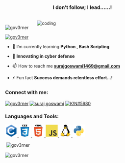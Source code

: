 <h3 align="center">I don’t follow; I lead......!</h3><br>
<img align="right" alt="coding" width="400" src="https://media.licdn.com/dms/image/D4E12AQGWZAOnLDRaQw/article-cover_image-shrink_600_2000/0/1656679844338?e=2147483647&v=beta&t=LXuiCyZghSphTvRRmE7VHke8tY9dUz1o6NTErlbbItQ">

<p align="left"> <img src="https://komarev.com/ghpvc/?username=gov3rner&label=Profile%20views&color=0e75b6&style=flat" alt="gov3rner"/> </p>

<p align="left"> <a href="https://twitter.com/gov3rner" target="blank"><img src="https://img.shields.io/twitter/follow/gov3rner?logo=twitter&style=for-the-badge" alt="gov3rner" /></a> </p>

- 🌱 I’m currently learning **Python , Bash Scripting**

- 👾 **Innovating in cyber defense**

- 📫 How to reach me **surajgoswami1469@gmail.com**

- ⚡ Fun fact **Success demands relentless effort...!**

<h3 align="left">Connect with me:</h3>
<p align="left">
<a href="https://twitter.com/gov3rner" target="blank"><img align="center" src="https://raw.githubusercontent.com/rahuldkjain/github-profile-readme-generator/master/src/images/icons/Social/twitter.svg" alt="gov3rner" height="30" width="40" /></a>
<a href="https://linkedin.com/in/suraj goswami" target="blank"><img align="center" src="https://raw.githubusercontent.com/rahuldkjain/github-profile-readme-generator/master/src/images/icons/Social/linked-in-alt.svg" alt="suraj goswami" height="30" width="40" /></a>
<a href="https://discord.gg/K!N#5980" target="blank"><img align="center" src="https://raw.githubusercontent.com/rahuldkjain/github-profile-readme-generator/master/src/images/icons/Social/discord.svg" alt="K!N#5980" height="30" width="40" /></a>
</p>

<h3 align="left">Languages and Tools:</h3>
<p align="left"> <a href="https://www.cprogramming.com/" target="_blank" rel="noreferrer"> <img src="https://raw.githubusercontent.com/devicons/devicon/master/icons/c/c-original.svg" alt="c" width="40" height="40"/> </a> <a href="https://www.w3schools.com/css/" target="_blank" rel="noreferrer"> <img src="https://raw.githubusercontent.com/devicons/devicon/master/icons/css3/css3-original-wordmark.svg" alt="css3" width="40" height="40"/> </a> <a href="https://www.w3.org/html/" target="_blank" rel="noreferrer"> <img src="https://raw.githubusercontent.com/devicons/devicon/master/icons/html5/html5-original-wordmark.svg" alt="html5" width="40" height="40"/> </a> <a href="https://developer.mozilla.org/en-US/docs/Web/JavaScript" target="_blank" rel="noreferrer"> <img src="https://raw.githubusercontent.com/devicons/devicon/master/icons/javascript/javascript-original.svg" alt="javascript" width="40" height="40"/> </a> <a href="https://www.linux.org/" target="_blank" rel="noreferrer"> <img src="https://raw.githubusercontent.com/devicons/devicon/master/icons/linux/linux-original.svg" alt="linux" width="40" height="40"/> </a> <a href="https://www.python.org" target="_blank" rel="noreferrer"> <img src="https://raw.githubusercontent.com/devicons/devicon/master/icons/python/python-original.svg" alt="python" width="40" height="40"/> </a> </p>

<p>&nbsp;<img align="center" src="https://github-readme-stats.vercel.app/api?username=gov3rner&show_icons=true&locale=en" alt="gov3rner" /></p>

<p><img align="center" src="https://github-readme-streak-stats.herokuapp.com/?user=gov3rner&" alt="gov3rner" /></p>

